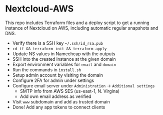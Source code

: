 # Nextcloud-AWS

This repo includes Terraform files and a deploy script to get a running instance of Nextcloud on AWS, including automatic regular snapshots and DNS.

+ Verify there is a SSH key `~/.ssh/id_rsa.pub`
+ `cd tf && terraform init && terraform apply` 
+ Update NS values in Namecheap with the outputs
+ SSH into the created instance at the given domain
+ Export environment variables for `email` and `domain`
+ Run the commands in `install.sh`
+ Setup admin account by visiting the domain
+ Configure 2FA for admin under settings
+ Configure email server under `Administration` -> `Additional settings`
    + SMTP info from AWS SES (us-east-1, N. Virgina)
    + Add own email address as verified
+ Visit `www` subdomain and add as trusted domain
+ Done! Add any app tokens to connect clients

